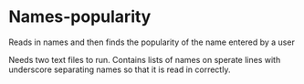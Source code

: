 Names-popularity 
================

Reads in names and then finds the popularity of the name entered by a user 



Needs two text files to run. Contains lists of names on sperate lines with underscore separating names
so that it is read in correctly. 
